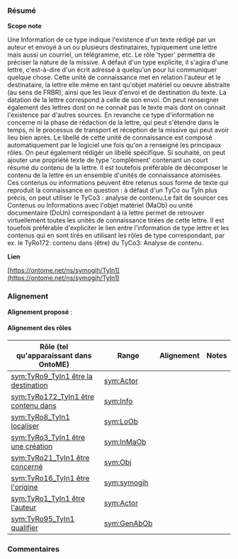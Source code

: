 ### Résumé

**Scope note**

Une Information de ce type indique l'existence d'un texte rédigé par un auteur et envoyé à un ou plusieurs destinataires, typiquement une lettre mais aussi un courriel, un télégramme, etc. Le rôle 'typer' permettra de préciser la nature de la missive. A défaut d'un type explicite, il s'agira d'une lettre, c'est-à-dire d'un écrit adressé à quelqu'un pour lui communiquer quelque chose.	Cette unité de connaissance met en relation l'auteur et le destinataire, la lettre elle même en tant qu'objet matériel ou oeuvre abstraite (au sens de FRBR), ainsi que les lieux d'envoi et de destination du texte. La datation de la lettre correspond à celle de son envoi.	On peut renseigner également des lettres dont on ne connait pas le texte mais dont on connait l'existence par d'autres sources. En revanche ce type d'information ne concerne ni la phase de rédaction de la lettre, qui peut s'étendre dans le temps, ni le processus de transport et réception de la missive qui peut avoir lieu bien après.	Le libellé de cette unité de connaissance est composé automatiquement par le logiciel une fois qu'on a renseigné les principaux rôles. On peut également rédigér un libellé spécifique.	Si souhaité, on peut ajouter une propriété texte de type 'complément' contenant un court résumé du contenu de la lettre. ll est toutefois préférable de décomposer le contenu de la lettre en un ensemble d'unités de connaissance atomisées. Ces contenus ou informations peuvent être retenus sous forme de texte qui reproduit la connaissance en question : à défaut d'un TyCo ou TyIn plus précis, on peut utiliser le TyCo3 : analyse de contenu.Le fait de sourcer ces Contenus ou Informations avec l'objet matériel (MaOb) ou unité documentaire (DoUn) correspondant à la lettre permet de retrouver virtuellement toutes les unités de connaissance tirées de cette lettre. Il est touefois préférable d'expliciter le lien entre l'information de type lettre et les contenus qui en sont tirés en utilisant les rôles de type correspondant, par ex. le TyRo172: contenu dans (être) du TyCo3: Analyse de contenu.

**Lien**

[https://ontome.net/ns/symogih/TyIn1](https://ontome.net/ns/symogih/TyIn1)

### Alignement

**Alignement proposé** :

#### Alignement des rôles

| Rôle (tel qu'apparaissant dans OntoME) | Range | Alignement | Notes |
| ----- | ----- | ----- | ----- |
| [sym:TyRo9_TyIn1 être la destination](https://ontome.net/ns/symogih/TyRo9_TyIn1) | [sym:Actor](https://ontome.net/ns/symogih/Actor) |   |   |
| [sym:TyRo172_TyIn1 être contenu dans](https://ontome.net/ns/symogih/TyRo172_TyIn1) | [sym:Info](https://ontome.net/ns/symogih/Info) |   |   |
| [sym:TyRo8_TyIn1 localiser](https://ontome.net/ns/symogih/TyRo8_TyIn1) | [sym:LoOb](https://ontome.net/ns/symogih/LoOb) |   |   |
| [sym:TyRo3_TyIn1 être une création](https://ontome.net/ns/symogih/TyRo3_TyIn1) | [sym:InMaOb](https://ontome.net/ns/symogih/InMaOb) |   |   |
| [sym:TyRo21_TyIn1 être concerné](https://ontome.net/ns/symogih/TyRo21_TyIn1) | [sym:Obj](https://ontome.net/ns/symogih/Obj) |   |   |
| [sym:TyRo16_TyIn1 être l'origine](https://ontome.net/ns/symogih/TyRo16_TyIn1) | [sym:symogih](https://ontome.net/ns/symogih/symogih) |   |   |
| [sym:TyRo1_TyIn1 être l'auteur](https://ontome.net/ns/symogih/TyRo1_TyIn1) | [sym:Actor](https://ontome.net/ns/symogih/Actor) |   |   |
| [sym:TyRo95_TyIn1 qualifier](https://ontome.net/ns/symogih/TyRo95_TyIn1) | [sym:GenAbOb](https://ontome.net/ns/symogih/GenAbOb) |   |   |

### Commentaires